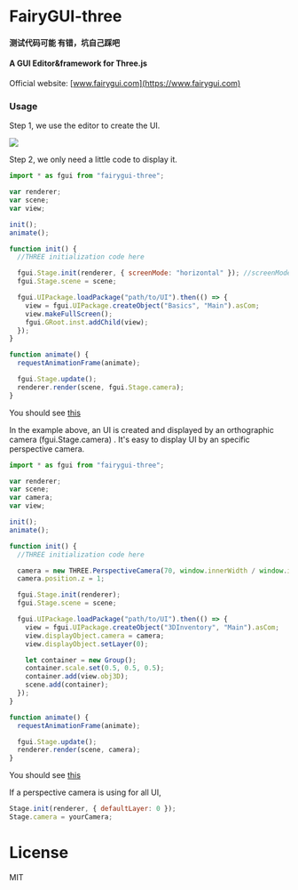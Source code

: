 # FairyGUI-three

#### 测试代码可能 有错，坑自己踩吧

#### A GUI Editor&amp;framework for Three.js

Official website: [www.fairygui.com](https://www.fairygui.com)

### Usage

Step 1, we use the editor to create the UI.

![](images/20200610-084916.png)

Step 2, we only need a little code to display it.

```javascript
import * as fgui from "fairygui-three";

var renderer;
var scene;
var view;

init();
animate();

function init() {
  //THREE initialization code here

  fgui.Stage.init(renderer, { screenMode: "horizontal" }); //screenMode is optional if you dont want to rotate the screen
  fgui.Stage.scene = scene;

  fgui.UIPackage.loadPackage("path/to/UI").then(() => {
    view = fgui.UIPackage.createObject("Basics", "Main").asCom;
    view.makeFullScreen();
    fgui.GRoot.inst.addChild(view);
  });
}

function animate() {
  requestAnimationFrame(animate);

  fgui.Stage.update();
  renderer.render(scene, fgui.Stage.camera);
}
```

You should see [this](https://fairygui.com/threejs-demo/main/)

In the example above, an UI is created and displayed by an orthographic camera (fgui.Stage.camera) . It's easy to display UI by an specific perspective camera.

```javascript
import * as fgui from "fairygui-three";

var renderer;
var scene;
var camera;
var view;

init();
animate();

function init() {
  //THREE initialization code here

  camera = new THREE.PerspectiveCamera(70, window.innerWidth / window.innerHeight, 0.01, 10);
  camera.position.z = 1;

  fgui.Stage.init(renderer);
  fgui.Stage.scene = scene;

  fgui.UIPackage.loadPackage("path/to/UI").then(() => {
    view = fgui.UIPackage.createObject("3DInventory", "Main").asCom;
    view.displayObject.camera = camera;
    view.displayObject.setLayer(0);

    let container = new Group();
    container.scale.set(0.5, 0.5, 0.5);
    container.add(view.obj3D);
    scene.add(container);
  });
}

function animate() {
  requestAnimationFrame(animate);

  fgui.Stage.update();
  renderer.render(scene, camera);
}
```

You should see [this](https://fairygui.com/threejs-demo/3d/)

If a perspective camera is using for all UI,

```javascript
Stage.init(renderer, { defaultLayer: 0 });
Stage.camera = yourCamera;
```

# License

MIT
